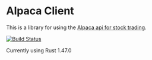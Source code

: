 
# Alpaca Client

This is a library for using the [Alpaca api for stock trading](https://alpaca.markets/).


[![Build Status](https://jenkins.ultimaengineering.io/job/ultimaengineering/job/alpaca-client/badge/icon)](https://jenkins.ultimaengineering.io/job/ultimaengineering/job/alpaca-client/)

Currently using Rust 1.47.0
